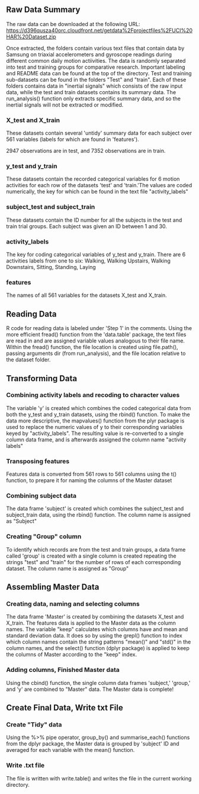 ## Raw Data Summary 
The raw data can be downloaded at the following URL:
https://d396qusza40orc.cloudfront.net/getdata%2Fprojectfiles%2FUCI%20HAR%20Dataset.zip 

Once extracted, the folders contain various text files that contain data by Samsung on triaxial accelerometers and gyroscope readings during different common daily motion actiivities.  The data is randomly separated into test and training groups for comparative research.  Important labeling and README data can be found at the top of the directory.  Test and training sub-datasets can be found in the folders "Test" and "train".  Each of these folders contains data in "inertial signals" which consists of the raw input data, while the test and train datasets contains its summary data.  The run_analysis() function only extracts specific summary data, and so the inertial signals will not be extracted or modified. 

### X_test and X_train
These datasets contain several 'untidy' summary data for each subject over  561 variables (labels for which are found in 'features').  

2947 observations are in test, and 7352 observations are in train.  

### y_test and y_train
These datasets contain the recorded categorical variables for 6 motion activities for each row of the datasets 'test' and 'train.'The values are coded numerically, the key for which can be found in the text file "activity_labels"

### subject_test and subject_train
These datasets contain the ID number for all the subjects in the test and train trial groups.  Each subject was given an ID between 1 and 30.  

### activity_labels
The key for coding categorical variables of y_test and y_train.  There are 6 activities labels from one to six:  Walking, Walking Upstairs, Walking Downstairs, Sitting, Standing, Laying

### features
The names of all 561 variables for the datasets X_test and X_train.  

## Reading Data
R code for reading data is labeled under 'Step 1' in the comments.  Using the more efficient fread() function from the 'data.table' package, the text files are read in and are assigned variable values analogous to their file name.  Within the fread() function, the file location is created using file.path(), passing arguments
dir (from run_analysis), and the file location relative to the dataset folder.  

## Transforming Data

### Combining activity labels and recoding to character values
The variable 'y' is created which combines the coded categorical data from both the y_test and y_train datasets, using the rbind() function.  To make the data more descriptive, the mapvalues() function from the plyr package is used to replace the numeric values of y to their corresponding variables keyed by "activity_labels".  The resulting value is re-converted to a single column data frame, and is afterwards assigned the column name "activity labels"

### Transposing features
Features data is converted from 561 rows to 561 columns using the t() function, to prepare it for naming the columns of the Master dataset 

### Combining subject data
The data frame 'subject' is created which combines the subject_test and subject_train data, using the rbind() function.  The column name is assigned as "Subject"

### Creating "Group" column
To identify which records are from the test and train groups, a data frame called 'group' is created with a single column is created repeating the strings "test" and "train" for the number of rows of each corresponding dataset.  The column name is assigned as "Group"

## Assembling Master Data

### Creating data, naming and selecting columns
The data frame 'Master' is created by combining the datasets X_test and X_train.  The features data is applied to the Master data as the column names.  The variable "keep" calculates which columns have and mean and standard deviation data.  It does so by using the grepl() function to index which column names contain the string patterns "mean()" and "std()" in the column names, and the select() function (dplyr package) is applied to keep the columns of Master according to the "keep" index.  

### Adding columns, Finished Master data
Using the cbind() function, the single column data frames 'subject,' 'group,' and 'y' are combined to "Master" data.  The Master data is complete!

## Create Final Data, Write txt File

### Create "Tidy" data
Using the %>% pipe operator, group_by() and summarise_each() functions from the dplyr package, the Master data is grouped by 'subject' ID and averaged for each variable with the mean() function.

### Write .txt file
The file is written with write.table() and writes the file in the current working directory.  

